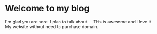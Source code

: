 # Welcome to my blog

I'm glad you are here. I plan to talk about ...
This is awesome and I love it. My website without need to purchase domain.
